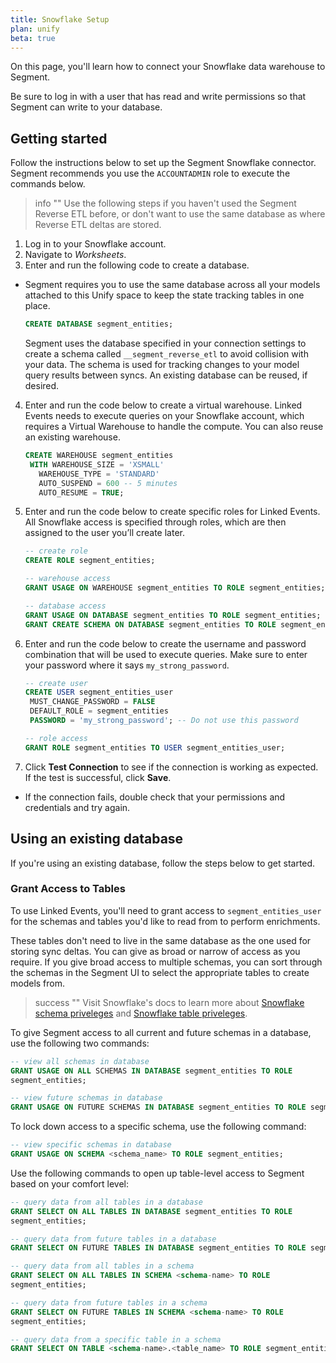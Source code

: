 ```yaml
---
title: Snowflake Setup
plan: unify
beta: true
---
```


On this page, you'll learn how to connect your Snowflake data warehouse to Segment.

Be sure to log in with a user that has read and write permissions so that Segment can write to your database. 


## Getting started 

Follow the instructions below to set up the Segment Snowflake connector. Segment recommends you use the `ACCOUNTADMIN` role to execute the commands below.

> info ""
> Use the following steps if you haven't used the Segment Reverse ETL before, or don't want to use the same database as where Reverse ETL deltas are stored. 

1. Log in to your Snowflake account.
2. Navigate to *Worksheets*.
3. Enter and run the following code to create a database. 
- Segment requires you to use the same database across all your models attached to this Unify space to keep the state tracking tables in one place. 

   ```sql
   CREATE DATABASE segment_entities;
   ```
   Segment uses the database specified in your connection settings to create a schema called `__segment_reverse_etl` to avoid collision with your data. The schema is used for tracking changes to your model query results between syncs.
   An existing database can be reused, if desired. 

4. Enter and run the code below to create a virtual warehouse.
   Linked Events needs to execute queries on your Snowflake account, which requires a Virtual Warehouse to handle the compute. You can also reuse an existing warehouse.

   ```sql
   CREATE WAREHOUSE segment_entities
    WITH WAREHOUSE_SIZE = 'XSMALL'
      WAREHOUSE_TYPE = 'STANDARD'
      AUTO_SUSPEND = 600 -- 5 minutes
      AUTO_RESUME = TRUE;
   ```
5. Enter and run the code below to create specific roles for Linked Events. All Snowflake access is specified through roles, which are then assigned to the user you’ll create later.

    ```sql
   -- create role
   CREATE ROLE segment_entities;

   -- warehouse access
   GRANT USAGE ON WAREHOUSE segment_entities TO ROLE segment_entities;

   -- database access
   GRANT USAGE ON DATABASE segment_entities TO ROLE segment_entities;
   GRANT CREATE SCHEMA ON DATABASE segment_entities TO ROLE segment_entities;
   ```

6. Enter and run the code below to create the username and password combination that will be used to execute queries. Make sure to enter your password where it says `my_strong_password`.

   ```sql
   -- create user
   CREATE USER segment_entities_user
    MUST_CHANGE_PASSWORD = FALSE
    DEFAULT_ROLE = segment_entities
    PASSWORD = 'my_strong_password'; -- Do not use this password

   -- role access
   GRANT ROLE segment_entities TO USER segment_entities_user;
   ```

7. Click **Test Connection** to see if the connection is working as expected. If the test is successful, click **Save**.
- If the connection fails, double check that your permissions and credentials and try again. 


## Using an existing database

If you're using an existing database, follow the steps below to get started.

### Grant Access to Tables 

To use Linked Events, you'll need to grant access to `segment_entities_user` for the schemas and tables you'd like to read from to perform enrichments. 

These tables don't need to live in the same database as the one used for storing sync deltas. You can give as broad or narrow of access as you require. If you give broad access to multiple schemas, you can sort through the schemas in the Segment UI to select the appropriate tables to create models from.

> success ""
> Visit Snowflake's docs to learn more about [Snowflake schema priveleges](https://docs.snowflake.com/en/user-guide/security-access-control-privileges#schema-privileges) and [Snowflake table priveleges](https://docs.snowflake.com/en/user-guide/security-access-control-privileges#table-privileges). 

To give Segment access to all current and future schemas in a database, use the following two commands:

```sql 
-- view all schemas in database
GRANT USAGE ON ALL SCHEMAS IN DATABASE segment_entities TO ROLE 
segment_entities;

-- view future schemas in database
GRANT USAGE ON FUTURE SCHEMAS IN DATABASE segment_entities TO ROLE segment_entities;
```

To lock down access to a specific schema, use the following command:

```sql
-- view specific schemas in database
GRANT USAGE ON SCHEMA <schema_name> TO ROLE segment_entities;
``` 

Use the following commands to open up table-level access to Segment based on your comfort level:

```sql
-- query data from all tables in a database
GRANT SELECT ON ALL TABLES IN DATABASE segment_entities TO ROLE 
segment_entities;

-- query data from future tables in a database
GRANT SELECT ON FUTURE TABLES IN DATABASE segment_entities TO ROLE segment_entities;

-- query data from all tables in a schema
GRANT SELECT ON ALL TABLES IN SCHEMA <schema-name> TO ROLE 
segment_entities;

-- query data from future tables in a schema
GRANT SELECT ON FUTURE TABLES IN SCHEMA <schema-name> TO ROLE
segment_entities;

-- query data from a specific table in a schema 
GRANT SELECT ON TABLE <schema-name>.<table_name> TO ROLE segment_entities;
```
